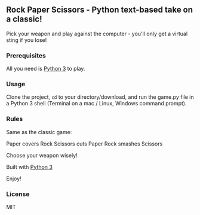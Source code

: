 ## **Rock Paper Scissors - Python text-based take on a classic!**

Pick your weapon and play against the computer - you'll only get a virtual sting if you lose!

### Prerequisites

All you need is [Python 3](https://www.python.org/) to play.

### Usage
Clone the project, <code>cd</code> to your directory/download, and run the game.py file in a Python 3 shell (Terminal on a mac / Linux, Windows command prompt).

### Rules
Same as the classic game:

Paper covers Rock
Scissors cuts Paper
Rock smashes Scissors

Choose your weapon wisely!

Built with [Python 3](https://www.python.org/)

Enjoy!

### License 
MIT